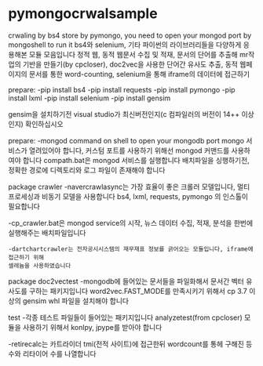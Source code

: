 # pymongocrwalsample
crwaling  by bs4 store by pymongo, you need to open your mongod port by mongoshell to run it
bs4와 selenium, 기타 파이썬의 라이브러리들을 다양하게 응용해본 모듈 모음입니다
정적 웹, 동적 웹문서 수집 및 적재, 문서의 단어를 추출해 mr작업의 기반을 만들기(by cpcloser), 
doc2vec을 사용한 단어간 유사도 추출, 동적 웹페이지의 문서를 통한 word-counting, selenium을 통해 iframe의 데이터에 접근하기


prepare:
-pip install bs4
-pip install requests
-pip install pymongo
-pip install lxml
-pip install selenium
-pip install gensim

gensim을 설치하기전 visual studio가 최신버전인지(c 컴파일러의 버전이 14++ 이상인지) 확인하십시오

prepare:
-mongod command on shell to open your mongodb port
mongo 서비스가 열려있어야 합니다, 커스텀 포트를 사용하기 위해선 mongod 커맨드를 사용하여야 합니다
compath.bat은 mongod 서비스를 실행합니다 배치파일을 싱행하기전, 정확한 경로에 디렉토리와 로그 파일이 존재해야 합니다

package crawler
	-navercrawlasync는 가장 효율이 좋은 크롤러 모델입니다, 멀티프로세싱과 비동기 모델을 사용합니다
	bs4, lxml, requests, pymongo 의 인스톨이 필요합니다
	
  -cp_crawler.bat은 mongod service의 시작, 뉴스 데이터 수집, 적재, 분석을 한번에 실행해주는 배치파일입니다
  
	-dartchartcrawler는 전자공시시스템의 재무재표 정보를 긁어오는 모듈입니다, iframe에 접근하기 위해
	셀레늄을 사용하였습니다
	

package doc2vectest
	-mongodb에 들어있는 문서들을 파일화해서 문서간 벡터 유사도를 구하는 패키지입니다
	word2vec.FAST_MODE를 만족시키기 위해서 cp 3.7 이상의 gensim whl 파일을 설치해야 합니다


test
-각종 테스트 파일들이 들어있는 패키지입니다
	analyzetest(from cpcloser) 모듈을 사용하기 위해서 konlpy, jpype를 받아야 합니다

-retirecalc는 카트라이더 tmi(전적 사이트)에 접근한뒤 wordcount를 통헤 구해진 등수와 리타이어 수를 나열합니다
